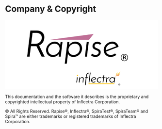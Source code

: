 # Company & Copyright

![Inflectra-logo\_b.zoom21](./img/company__copyright1.png)

This documentation and the software it describes is the proprietary and copyrighted intellectual property of Inflectra Corporation.

© All Rights Reserved. Rapise®, Inflectra®, SpiraTest®, SpiraTeam® and Spira™ are either trademarks or registered trademarks of Inflectra Corporation.
